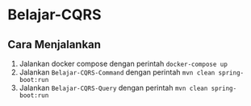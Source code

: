 # Belajar-CQRS

## Cara Menjalankan

1. Jalankan docker compose dengan perintah `docker-compose up`
2. Jalankan `Belajar-CQRS-Command` dengan perintah `mvn clean spring-boot:run`
3. Jalankan `Belajar-CQRS-Query` dengan perintah `mvn clean spring-boot:run`
